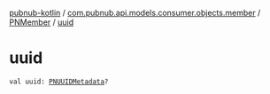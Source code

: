 [pubnub-kotlin](../../index.md) / [com.pubnub.api.models.consumer.objects.member](../index.md) / [PNMember](index.md) / [uuid](./uuid.md)

# uuid

`val uuid: `[`PNUUIDMetadata`](../../com.pubnub.api.models.consumer.objects.uuid/-p-n-u-u-i-d-metadata/index.md)`?`